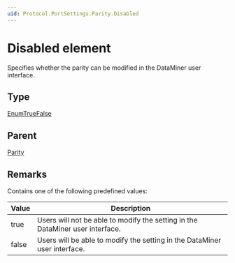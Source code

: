 ```yaml
---
uid: Protocol.PortSettings.Parity.Disabled
---
```


# Disabled element

Specifies whether the parity can be modified in the DataMiner user interface.

## Type

[EnumTrueFalse](xref:Protocol-EnumTrueFalse)

## Parent

[Parity](xref:Protocol.PortSettings.Parity)

## Remarks

Contains one of the following predefined values:

|Value|Description
|--- |--- |
|true|Users will not be able to modify the setting in the DataMiner user interface.|
|false|Users will be able to modify the setting in the DataMiner user interface.|
